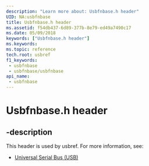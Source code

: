 ```yaml
---
description: "Learn more about: Usbfnbase.h header"
UID: NA:usbfnbase
title: Usbfnbase.h header
ms.assetid: f54db437-6d89-377b-8e79-ed49a7490c17
ms.date: 05/09/2018
keywords: ["Usbfnbase.h header"]
ms.keywords: 
ms.topic: reference
tech.root: usbref
f1_keywords:
 - usbfnbase
 - usbfnbase/usbfnbase
api_name:
 - usbfnbase
---
```


# Usbfnbase.h header


## -description

This header is used by usbref. For more information, see:

- [Universal Serial Bus (USB)](../_usbref/index.md)

